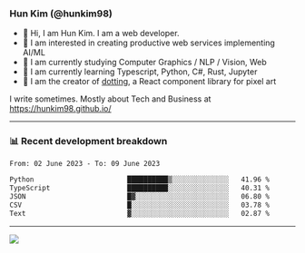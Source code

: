 ### Hun Kim (@hunkim98)

- 👋 Hi, I am Hun Kim. I am a web developer. 
- 🤔 I am interested in creating productive web services implementing AI/ML
- 🔭 I am currently studying Computer Graphics / NLP / Vision, Web 
- 🌱 I am currently learning Typescript, Python, C#, Rust, Jupyter
- 🎨 I am the creator of [dotting](hunkim98.github.io/dotting), a React component library for pixel art

I write sometimes. Mostly about Tech and Business at https://hunkim98.github.io/

---
### 📊 Recent development breakdown
<!--START_SECTION:waka-->

```txt
From: 02 June 2023 - To: 09 June 2023

Python                       ██████████▒░░░░░░░░░░░░░░   41.96 %
TypeScript                   ██████████░░░░░░░░░░░░░░░   40.31 %
JSON                         █▓░░░░░░░░░░░░░░░░░░░░░░░   06.80 %
CSV                          █░░░░░░░░░░░░░░░░░░░░░░░░   03.78 %
Text                         ▓░░░░░░░░░░░░░░░░░░░░░░░░   02.87 %
```

<!--END_SECTION:waka-->
---

<!-- <div align='center'> -->
  <img align="center" src="https://github-readme-stats.vercel.app/api?username=hunkim98&theme=dark&show_icons=true"/>
<!-- </div> -->
<!--
**hunkim98/hunkim98** is a ✨ _special_ ✨ repository because its `README.md` (this file) appears on your GitHub profile.

Here are some ideas to get you started:

- 🔭 I’m currently working on ...
- 🌱 I’m currently learning ...
- 👯 I’m looking to collaborate on ...
- 🤔 I’m looking for help with ...
- 💬 Ask me about ...
- 📫 How to reach me: ...
- 😄 Pronouns: ...
- ⚡ Fun fact: ...
-->
